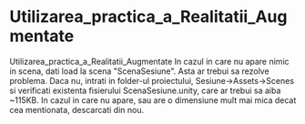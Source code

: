 # Utilizarea_practica_a_Realitatii_Augmentate
Utilizarea_practica_a_Realitatii_Augmentate
In cazul in care nu apare nimic in scena, dati load la scena "ScenaSesiune". Asta ar trebui sa rezolve problema. Daca nu, intrati in folder-ul proiectului, Sesiune->Assets->Scenes si verificati existenta fisierului ScenaSesiune.unity, care ar trebui sa aiba ~115KB. In cazul in care nu apare, sau are o dimensiune mult mai mica decat cea mentionata, descarcati din nou.
